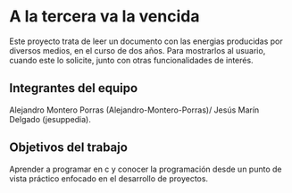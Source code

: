 # A la tercera va la vencida

Este proyecto trata de leer un documento con las energias producidas por diversos medios, en el curso de dos años. Para mostrarlos
al usuario, cuando este lo solicite, junto con otras funcionalidades de interés.

## Integrantes del equipo

Alejandro Montero Porras (Alejandro-Montero-Porras)/ Jesús Marín Delgado (jesuppedia).

## Objetivos del trabajo

Aprender a programar en c y conocer la programación desde un punto de vista práctico enfocado en el desarrollo de proyectos.
